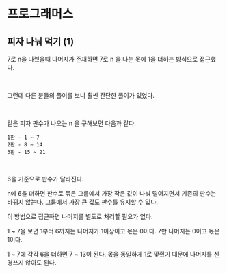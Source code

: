 # 프로그래머스

## 피자 나눠 먹기 (1)

7로 n을 나눴을때 나머지가 존재하면 7로 n 을 나눈 몫에 1을 더하는 방식으로 접근했다.

<br>

그런데 다른 분들의 풀이를 보니 훨씬 간단한 풀이가 있었다.

<br>

같은 피자 판수가 나오는 n 을 구해보면 다음과 같다.

```
1판 - 1 ~ 7
2판 - 8 ~ 14
3판 - 15 ~ 21
```

<br>

6을 기준으로 판수가 달라진다. 

n에 6을 더하면 판수로 묶은 그룹에서 가장 작은 값이 나눠 떨어지면서 기존의 판수는 바뀌지 않는다. 그룹에서 가장 큰 값도 판수를 유지할 수 있다.

이 방법으로 접근하면 나머지를 별도로 처리할 필요가 없다. 

1 ~ 7을 보면 1부터 6까지는 나머지가 1이상이고 몫은 0이다. 7만 나머지는 0이고 몫은 1이다. 

1 ~ 7에 각각 6을 더하면 7 ~ 13이 된다. 몫을 동일하게 1로 맞췄기 때문에 나머지를 신경쓰지 않아도 된다.

